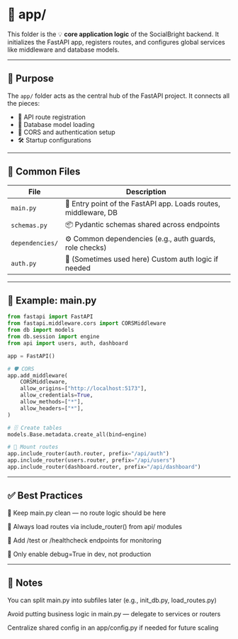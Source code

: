 # 📂 app/

This folder is the 💡 **core application logic** of the SocialBright backend. It initializes the FastAPI app, registers routes, and configures global services like middleware and database models.

---

## 🧩 Purpose

The `app/` folder acts as the central hub of the FastAPI project. It connects all the pieces:

- 📡 API route registration
- 🧬 Database model loading
- 🔐 CORS and authentication setup
- 🛠️ Startup configurations

---

## 📄 Common Files

| File             | Description                                                     |
|------------------|-----------------------------------------------------------------|
| `main.py`        | 🚀 Entry point of the FastAPI app. Loads routes, middleware, DB |
| `schemas.py`     | 📦 Pydantic schemas shared across endpoints                     |
| `dependencies/`  | ⚙️ Common dependencies (e.g., auth guards, role checks)         |
| `auth.py`        | 🔐 (Sometimes used here) Custom auth logic if needed            |

---

## 🔁 Example: main.py

```python
from fastapi import FastAPI
from fastapi.middleware.cors import CORSMiddleware
from db import models
from db.session import engine
from api import users, auth, dashboard

app = FastAPI()

# 🛡️ CORS
app.add_middleware(
    CORSMiddleware,
    allow_origins=["http://localhost:5173"],
    allow_credentials=True,
    allow_methods=["*"],
    allow_headers=["*"],
)

# 🗄️ Create tables
models.Base.metadata.create_all(bind=engine)

# 🔌 Mount routes
app.include_router(auth.router, prefix="/api/auth")
app.include_router(users.router, prefix="/api/users")
app.include_router(dashboard.router, prefix="/api/dashboard")
```
---

## ✅ Best Practices

🧼 Keep main.py clean — no route logic should be here

🔄 Always load routes via include_router() from api/ modules

🧪 Add /test or /healthcheck endpoints for monitoring

🔐 Only enable debug=True in dev, not production

---
## 📌 Notes

You can split main.py into subfiles later (e.g., init_db.py, load_routes.py)

Avoid putting business logic in main.py — delegate to services or routers

Centralize shared config in an app/config.py if needed for future scaling

